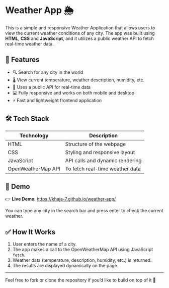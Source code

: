 # Weather App 🌦️

This is a simple and responsive Weather Application that allows users to view the current weather conditions of any city. The app was built using **HTML**, **CSS** and **JavaScript**, and it utilizes a public weather API to fetch real-time weather data.

## 🔧 Features

- 🔍 Search for any city in the world  
- 🌡️ View current temperature, weather description, humidity, etc.  
- 📡 Uses a public API for real-time data  
- 💻 Fully responsive and works on both mobile and desktop  
- ⚡ Fast and lightweight frontend application

## 🛠️ Tech Stack

| Technology | Description |
|------------|-------------|
| HTML       | Structure of the webpage |
| CSS        | Styling and responsive layout |
| JavaScript | API calls and dynamic rendering |
| OpenWeatherMap API | To fetch real-time weather data |

## 🚀 Demo

👉 **Live Demo**: https://khaja-7.github.io/weather-app/

You can type any city in the search bar and press enter to check the current weather.

## ✅ How It Works

1. User enters the name of a city.
2. The app makes a call to the OpenWeatherMap API using JavaScript `fetch`.
3. Weather data (temperature, description, humidity, etc.) is returned.
4. The results are displayed dynamically on the page.

---

Feel free to fork or clone the repository if you’d like to build on top of it 🔧

